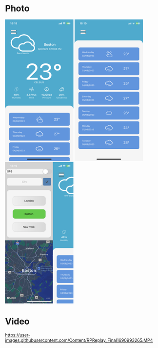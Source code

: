 # Photo 
<img src="Content/IMG_1700.PNG" width="224" height="464"> <img src="Content/IMG_1701.PNG" width="224" height="464"> 
<img src="Content/IMG_1702.PNG" width="224" height="464"> 

# Video
https://user-images.githubusercontent.com/Content/RPReplay_Final1690993265.MP4
